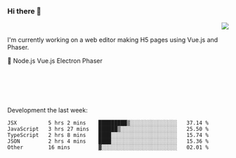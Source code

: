 ### Hi there 👋

<img align="right" src="https://github-readme-stats.vercel.app/api?username=jasonpanggo"/>

<br>
<p align="left">
I'm currently working on a web editor making H5 pages using Vue.js and Phaser.
</p>
<p align="left">
📖 Node.js Vue.js Electron Phaser
</p>
<br>
<br>
<br>
<br>

Development the last week:
<!--START_SECTION:waka-->
```text
JSX          5 hrs 2 mins    █████████▒░░░░░░░░░░░░░░░   37.14 % 
JavaScript   3 hrs 27 mins   ██████▒░░░░░░░░░░░░░░░░░░   25.50 % 
TypeScript   2 hrs 8 mins    ████░░░░░░░░░░░░░░░░░░░░░   15.74 % 
JSON         2 hrs 4 mins    ████░░░░░░░░░░░░░░░░░░░░░   15.36 % 
Other        16 mins         ▓░░░░░░░░░░░░░░░░░░░░░░░░   02.01 % 
```
<!--END_SECTION:waka-->

<!--
**JASONPANGGO/jasonpanggo** is a ✨ _special_ ✨ repository because its `README.md` (this file) appears on your GitHub profile.

Here are some ideas to get you started:

- 🔭 I’m currently working on ...
- 🌱 I’m currently learning ...
- 👯 I’m looking to collaborate on ...
- 🤔 I’m looking for help with ...
- 💬 Ask me about ...
- 📫 How to reach me: ...
- 😄 Pronouns: ...
- ⚡ Fun fact: ...
-->
